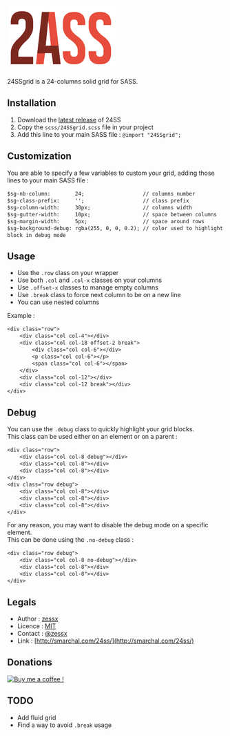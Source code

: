 ![24SSgrid](24SSgrid.png)

24SSgrid is a 24-columns solid grid for SASS.

Installation
------------
1. Download the [latest release](https://github.com/zessx/24SSgrid/releases) of 24SS
2. Copy the `scss/24SSgrid.scss` file in your project
3. Add this line to your main SASS file : `@import "24SSgrid";`

Customization
-------------
You are able to specify a few variables to custom your grid, adding those lines to your main SASS file :

    $sg-nb-column:        24;                   // columns number
    $sg-class-prefix:     '';                   // class prefix
    $sg-column-width:     30px;                 // columns width
    $sg-gutter-width:     10px;                 // space between columns
    $sg-margin-width:     5px;                  // space around rows
    $sg-background-debug: rgba(255, 0, 0, 0.2); // color used to highlight block in debug mode

Usage
-----
- Use the `.row` class on your wrapper
- Use both `.col` and `.col-x` classes on your columns
- Use `.offset-x` classes to manage empty columns
- Use `.break` class to force next column to be on a new line
- You can use nested columns

Example :

    <div class="row">
        <div class="col col-4"></div>
        <div class="col col-18 offset-2 break">
            <div class="col col-6"></div>
            <p class="col col-6"></p>
            <span class="col col-6"></span>
        </div>
        <div class="col col-12"></div>
        <div class="col col-12 break"></div>
    </div>

Debug
-----
You can use the `.debug` class to quickly highlight your grid blocks.   
This class can be used either on an element or on a parent :

    <div class="row">
        <div class="col col-8 debug"></div>
        <div class="col col-8"></div>
        <div class="col col-8"></div>
    </div>
    <div class="row debug">
        <div class="col col-8"></div>
        <div class="col col-8"></div>
        <div class="col col-8"></div>
    </div>

For any reason, you may want to disable the debug mode on a specific element.  
This can be done using the `.no-debug` class :

    <div class="row debug">
        <div class="col col-8 no-debug"></div>
        <div class="col col-8"></div>
        <div class="col col-8"></div>
    </div>

Legals
------
- Author : [zessx](https://github.com/zessx)
- Licence : [MIT](http://opensource.org/licenses/MIT) 
- Contact : [@zessx](https://twitter.com/zessx)
- Link  : [http://smarchal.com/24ss/](http://smarchal.com/24ss/)

Donations
---------

[![Buy me a coffee !](http://smarchal.com/bmac)](https://www.paypal.com/cgi-bin/webscr?cmd=_donations&business=KTYWBM9HJMMSE&lc=FR&item_name=Buy%20a%20coffee%20to%20zessx%20%28Samuel%20Marchal%29&currency_code=EUR&bn=PP%2dDonationsBF%3abmac%3aNonHosted)
				
TODO
----
- Add fluid grid
- Find a way to avoid `.break` usage
